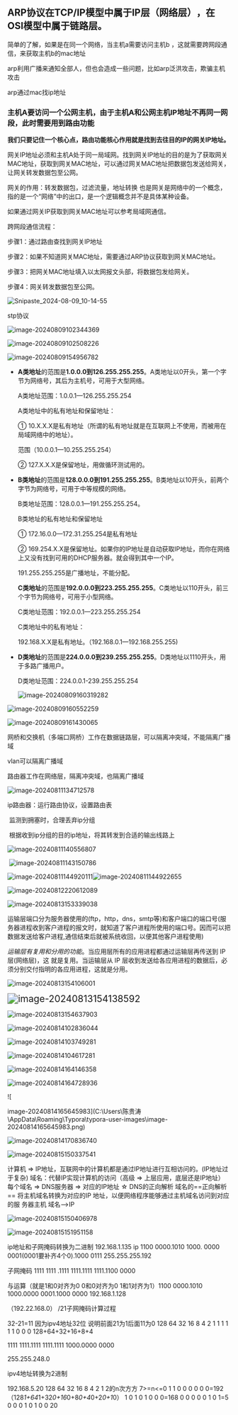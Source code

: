 ## **ARP协议在TCP/IP模型中属于IP层（‌网络层）‌，‌在OSI模型中属于链路层。‌**



简单的了解，如果是在同一个网络，当主机a需要访问主机b ，这就需要跨网段通信，来获取主机b的mac地址

arp利用广播来通知全部人，但也会造成一些问题，比如arp泛洪攻击，欺骗主机攻击

arp通过mac找ip地址



### **主机A要访问一个公网主机，由于主机A和公网主机IP地址不再同一网段，此时需要用到路由功能**

**我们只要记住一个核心点，路由功能核心作用就是找到去往目的IP的网关IP地址。**

网关IP地址必须和主机A处于同一局域网。找到网关IP地址的目的是为了获取网关MAC地址，获取到网关MAC地址，可以通过网关MAC地址把数据包发送给网关，让网关转发数据包至公网。

网关的作用：转发数据包，过滤流量，地址转换 也是网关是网络中的一个概念，指的是一个“网络”中的出口，是一个逻辑概念并不是具体某种设备。

如果通过网关IP获取到网关MAC地址可以参考局域网通信。

跨网段通信流程：

步骤1：通过路由查找到网关IP地址

步骤2：如果不知道网关MAC地址，需要通过ARP协议获取到网关MAC地址。

步骤3：把网关MAC地址填入以太网报文头部，将数据包发给网关。

步骤4：网关转发数据包至公网。

![Snipaste_2024-08-09_10-14-55](C:\Users\陈贵涛\Pictures\Screenshots\Snipaste_2024-08-09_10-14-55.png)

stp协议

![image-20240809102344369](C:\Users\陈贵涛\AppData\Roaming\Typora\typora-user-images\image-20240809102344369.png)



![image-20240809102508226](C:\Users\陈贵涛\AppData\Roaming\Typora\typora-user-images\image-20240809102508226.png)

![image-20240809154956782](C:\Users\陈贵涛\AppData\Roaming\Typora\typora-user-images\image-20240809154956782.png)

- **A类地址**的范围是**1.0.0.0到126.255.255.255**。‌A类地址以0开头，‌第一个字节为网络号，‌其后为主机号，‌可用于大型网络。‌

  A类地址范围：1.0.0.1—126.255.255.254

  A类地址中的私有地址和保留地址：

  ① 10.X.X.X是私有地址（所谓的私有地址就是在互联网上不使用，而被用在局域网络中的地址）。

  范围（10.0.0.1—10.255.255.254）

  ② 127.X.X.X是保留地址，用做循环测试用的。

- **B类地址**的范围是**128.0.0.0到191.255.255.255**。‌B类地址以10开头，‌前两个字节为网络号，‌可用于中等规模的网络。‌

  B类地址范围：128.0.0.1—191.255.255.254。

  

  

  B类地址的私有地址和保留地址

  ① 172.16.0.0—172.31.255.254是私有地址

  ② 169.254.X.X是保留地址。如果你的IP地址是自动获取IP地址，而你在网络上又没有找到可用的DHCP服务器。就会得到其中一个IP。

  191.255.255.255是广播地址，不能分配。

  **C类地址**的范围是**192.0.0.0到223.255.255.255**。‌C类地址以110开头，‌前三个字节为网络号，‌可用于小型网络。‌

  C类地址范围：192.0.0.1—223.255.255.254

  C类地址中的私有地址：

  192.168.X.X是私有地址。（192.168.0.1—192.168.255.255)

- **D类地址**的范围是**224.0.0.0到239.255.255.255**。‌D类地址以1110开头，‌用于多路广播用户。‌

  D类地址范围：224.0.0.1-239.255.255.254

  ![image-20240809160319282](C:\Users\陈贵涛\AppData\Roaming\Typora\typora-user-images\image-20240809160319282.png)

![image-20240809160552259](C:\Users\陈贵涛\AppData\Roaming\Typora\typora-user-images\image-20240809160552259.png)

![image-20240809161430065](C:\Users\陈贵涛\AppData\Roaming\Typora\typora-user-images\image-20240809161430065.png)

网桥和交换机（多端口网桥）工作在数据链路层，可以隔离冲突域，不能隔离广播域

vlan可以隔离广播域

路由器工作在网络层，隔离冲突域，也隔离广播域

![image-20240811134712578](C:\Users\陈贵涛\AppData\Roaming\Typora\typora-user-images\image-20240811134712578.png)

ip路由器：运行路由协议，设置路由表 

​                   监测到拥塞时，合理丢弃ip分组

​                   根据收到ip分组的目的ip地址，将其转发到合适的输出线路上

![image-20240811140556807](C:\Users\陈贵涛\AppData\Roaming\Typora\typora-user-images\image-20240811140556807.png)

​                                  ![image-20240811143150786](C:\Users\陈贵涛\AppData\Roaming\Typora\typora-user-images\image-20240811143150786.png)

![image-20240811144920111](C:\Users\陈贵涛\AppData\Roaming\Typora\typora-user-images\image-20240811144920111.png)![image-20240811144922655](C:\Users\陈贵涛\AppData\Roaming\Typora\typora-user-images\image-20240811144922655.png)

![image-20240812220612089](C:\Users\陈贵涛\AppData\Roaming\Typora\typora-user-images\image-20240812220612089.png)

![image-20240813153339038](C:\Users\陈贵涛\AppData\Roaming\Typora\typora-user-images\image-20240813153339038.png)

运输层端口分为服务器使用的(ftp，http，dns，smtp等)和客户端口的端口号(服务器进程收到客户进程的报文时，就知道了客户进程所使用的端口号。因而可以把数据发送给客户进程,通信结束后就被系统收回，以便其他客户进程使用)

*运输层有复用和分用的功能*。当应用层所有的应用进程都通过运输层再传送到 IP 层(网络层)，这	就是复用。当运输层从 IP 层收到发送给各应用进程的数据后，必须分别交付指明的各应用进程，这就是分用。

![image-20240813154106001](C:\Users\陈贵涛\AppData\Roaming\Typora\typora-user-images\image-20240813154106001.png)

<img src="C:\Users\陈贵涛\AppData\Roaming\Typora\typora-user-images\image-20240813154138592.png" alt="image-20240813154138592" style="zoom: 150%;" />

![image-20240813154637903](C:\Users\陈贵涛\AppData\Roaming\Typora\typora-user-images\image-20240813154637903.png)

![image-20240814102836044](C:\Users\陈贵涛\AppData\Roaming\Typora\typora-user-images\image-20240814102836044.png)

![image-20240814103749281](C:\Users\陈贵涛\AppData\Roaming\Typora\typora-user-images\image-20240814103749281.png)

![image-20240814104617281](C:\Users\陈贵涛\AppData\Roaming\Typora\typora-user-images\image-20240814104617281.png)

![image-20240814164146358](C:\Users\陈贵涛\AppData\Roaming\Typora\typora-user-images\image-20240814164146358.png)

![image-20240814164728936](C:\Users\陈贵涛\AppData\Roaming\Typora\typora-user-images\image-20240814164728936.png)		

![

image-20240814165645983](C:\Users\陈贵涛\AppData\Roaming\Typora\typora-user-images\image-20240814165645983.png)

![image-20240814170836740](C:\Users\陈贵涛\AppData\Roaming\Typora\typora-user-images\image-20240814170836740.png)

![image-20240815150337541](C:\Users\陈贵涛\AppData\Roaming\Typora\typora-user-images\image-20240815150337541.png)

计算机 => IP地址，互联⽹中的计算机都是通过IP地址进⾏互相访问的。(IP地址过
于复杂)
域名：代替IP实现计算机的访问（⾼级 => 上层应⽤，底层还是IP地址）
每个域名 => DNS服务器 => 对应的IP地址
☆ DNS的正向解析
域名的==正向解析==
将主机域名转换为对应的IP 地址，以便⽹络程序能够通过主机域名访问到对应的服
务器主机
域名——>IP

![image-20240815150406978](C:\Users\陈贵涛\AppData\Roaming\Typora\typora-user-images\image-20240815150406978.png)

![image-20240815151951158](C:\Users\陈贵涛\AppData\Roaming\Typora\typora-user-images\image-20240815151951158.png)  

ip地址和子网掩码转换为二进制
192.168.1.135
ip 1100 0000.1010 1000. 0000 0001(0001要补齐4个0).1000 0111
255.255.255.192

子网掩码 1111 1111 .1111 1111.1111 1111.1100 0000
	
与运算（就是1和0对齐为0 0和0对齐为0 1和1对齐为1）1100 0000.1010 1000.0000 0001.1000 0000
192.168.1.128



（192.22.168.0） /21子网掩码计算过程

32-21=11
因为ipv4地址32位
说明前面21为1后面11为0
128 64  32 16  8  4  2  1
1     1     1   1  1  0   0  0
128+64+32+16+8+4

1111 1111.1111 1111.1111 1000.0000 0000

255.255.248.0

ipv4地址转换为2进制

192.168.5.20
128 64 32 16 8  4   2  1 2的n次方方   7>=n<=0
 1    1    0   0  0   0   0  0=192（128*1+64*1+32*0+16*0+8*0+4*0+2*0+1*0）
  1    0   1   0  1   0   0   0=168
   0   0    0   0  0   1   0   1=5
   0    0   0   1   0  1    0  0 20  